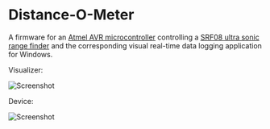 # Distance-O-Meter

A firmware for an [Atmel AVR microcontroller](http://www.atmel.com/products/microcontrollers/avr/megaavr.aspx) controlling a [SRF08 ultra sonic range finder](http://www.robot-electronics.co.uk/htm/srf08tech.shtml) and the corresponding visual real-time data logging application for Windows.

Visualizer:

![Screenshot](http://mikoro.github.io/images/distance-o-meter/visualizer-screenshot.png "Visualizer")

Device:

![Screenshot](http://mikoro.github.io/images/distance-o-meter/device.jpg "Visualizer")
